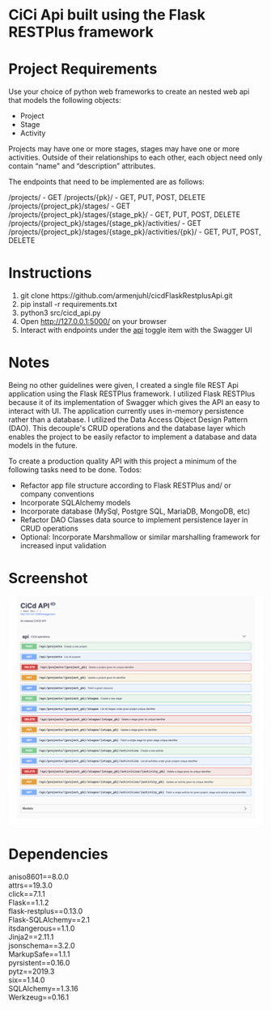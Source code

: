 # CiCi Api built using the Flask RESTPlus framework
<h1>Project Requirements</h1>

Use your choice of python web frameworks to create an nested web api that models the following objects:

- Project
- Stage
- Activity

Projects may have one or more stages, stages may have one or more activities.
Outside of their relationships to each other, each object need only contain “name" and “description” attributes.

The endpoints that need to be implemented are as follows:

/projects/ - GET
/projects/{pk}/ - GET, PUT, POST, DELETE
/projects/{project_pk}/stages/ - GET
/projects/{project_pk}/stages/{stage_pk}/ - GET, PUT, POST, DELETE
/projects/{project_pk}/stages/{stage_pk}/activities/ - GET
/projects/{project_pk}/stages/{stage_pk}/activities/{pk}/ - GET, PUT, POST, DELETE

<h1>Instructions</h1>
<ol>
  <li>git clone https://github.com/armenjuhl/cicdFlaskRestplusApi.git</li>
  <li>pip install -r requirements.txt</li>
  <li>python3 src/cicd_api.py</li>
  <li>Open <a href="http://127.0.0.1:5000/">http://127.0.0.1:5000/</a> on your browser</li>
  <li>Interact with endpoints under the <a href="#">api</a> toggle item with the Swagger UI</li>
</ol>

<h1>Notes</h1>
Being no other guidelines were given, I created a single file REST Api application using the Flask RESTPlus framework. I utilized Flask RESTPlus because it of its implementation of Swagger which gives the API an easy to interact with UI. The application currently uses in-memory persistence rather than a database. I utilized the Data Access Object Design Pattern (DAO). This decouple's CRUD operations and the database layer which enables the project to be easily refactor to implement a database and data models in the future. 

To create a production quality API with this project a minimum of the following tasks need to be done.
Todos:
<ul>
  <li>Refactor app file structure according to Flask RESTPlus and/ or company conventions</li>
  <li>Incorporate SQLAlchemy models</li>
  <li>Incorporate database (MySql, Postgre SQL, MariaDB, MongoDB, etc)</li>
  <li>Refactor DAO Classes data source to implement persistence layer in CRUD operations</li>
  <li>Optional: Incorporate Marshmallow or similar marshalling framework for increased input validation</li>
</ul>

<h1>Screenshot</h1>
<img src="https://github.com/armenjuhl/cicdFlaskRestplusApi/blob/master/screencapture-127-0-0-1-5000-2020-04-13-08_21_53.png?raw=true"/>

<h1>Dependencies</h1>
<p>
aniso8601==8.0.0<br/>
attrs==19.3.0<br/>
click==7.1.1<br/>
Flask==1.1.2<br/>
flask-restplus==0.13.0<br/>
Flask-SQLAlchemy==2.1<br/>
itsdangerous==1.1.0<br/>
Jinja2==2.11.1<br/>
jsonschema==3.2.0<br/>
MarkupSafe==1.1.1<br/>
pyrsistent==0.16.0<br/>
pytz==2019.3<br/>
six==1.14.0<br/>
SQLAlchemy==1.3.16<br/>
Werkzeug==0.16.1<br/>
</p>
